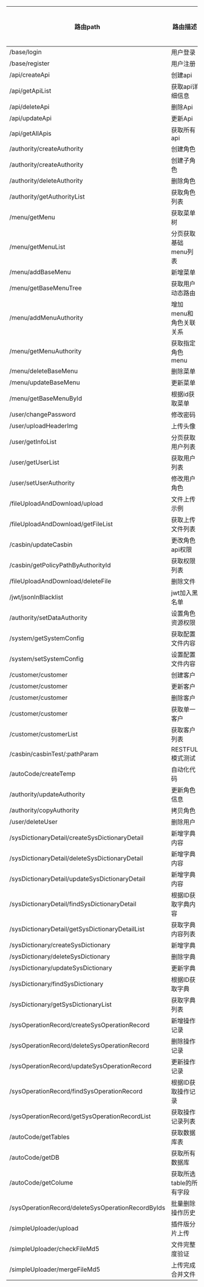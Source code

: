 | 路由path                                          | 路由描述                | 测试情况 |
| ------------------------------------------------- | ----------------------- | :------: |
| /base/login                                       | 用户登录                |    √     |
| /base/register                                    | 用户注册                |          |
| /api/createApi                                    | 创建api                 |          |
| /api/getApiList                                   | 获取api详细信息         |          |
| /api/deleteApi                                    | 删除Api                 |          |
| /api/updateApi                                    | 更新Api                 |          |
| /api/getAllApis                                   | 获取所有api             |          |
| /authority/createAuthority                        | 创建角色                |    √     |
| /authority/createAuthority                        | 创建子角色              |    √     |
| /authority/deleteAuthority                        | 删除角色                |    √     |
| /authority/getAuthorityList                       | 获取角色列表            |    √     |
| /menu/getMenu                                     | 获取菜单树              |          |
| /menu/getMenuList                                 | 分页获取基础menu列表    |          |
| /menu/addBaseMenu                                 | 新增菜单                |          |
| /menu/getBaseMenuTree                             | 获取用户动态路由        |          |
| /menu/addMenuAuthority                            | 增加menu和角色关联关系  |          |
| /menu/getMenuAuthority                            | 获取指定角色menu        |          |
| /menu/deleteBaseMenu                              | 删除菜单                |          |
| /menu/updateBaseMenu                              | 更新菜单                |          |
| /menu/getBaseMenuById                             | 根据id获取菜单          |          |
| /user/changePassword                              | 修改密码                |          |
| /user/uploadHeaderImg                             | 上传头像                |          |
| /user/getInfoList                                 | 分页获取用户列表        |          |
| /user/getUserList                                 | 获取用户列表            |          |
| /user/setUserAuthority                            | 修改用户角色            |          |
| /fileUploadAndDownload/upload                     | 文件上传示例            |          |
| /fileUploadAndDownload/getFileList                | 获取上传文件列表        |          |
| /casbin/updateCasbin                              | 更改角色api权限         |          |
| /casbin/getPolicyPathByAuthorityId                | 获取权限列表            |          |
| /fileUploadAndDownload/deleteFile                 | 删除文件                |          |
| /jwt/jsonInBlacklist                              | jwt加入黑名单           |          |
| /authority/setDataAuthority                       | 设置角色资源权限        |          |
| /system/getSystemConfig                           | 获取配置文件内容        |          |
| /system/setSystemConfig                           | 设置配置文件内容        |          |
| /customer/customer                                | 创建客户                |          |
| /customer/customer                                | 更新客户                |          |
| /customer/customer                                | 删除客户                |          |
| /customer/customer                                | 获取单一客户            |          |
| /customer/customerList                            | 获取客户列表            |          |
| /casbin/casbinTest/:pathParam                     | RESTFUL模式测试         |          |
| /autoCode/createTemp                              | 自动化代码              |          |
| /authority/updateAuthority                        | 更新角色信息            |          |
| /authority/copyAuthority                          | 拷贝角色                |          |
| /user/deleteUser                                  | 删除用户                |          |
| /sysDictionaryDetail/createSysDictionaryDetail    | 新增字典内容            |          |
| /sysDictionaryDetail/deleteSysDictionaryDetail    | 新增字典内容            |          |
| /sysDictionaryDetail/updateSysDictionaryDetail    | 新增字典内容            |          |
| /sysDictionaryDetail/findSysDictionaryDetail      | 根据ID获取字典内容      |          |
| /sysDictionaryDetail/getSysDictionaryDetailList   | 获取字典内容列表        |          |
| /sysDictionary/createSysDictionary                | 新增字典                |          |
| /sysDictionary/deleteSysDictionary                | 删除字典                |          |
| /sysDictionary/updateSysDictionary                | 更新字典                |          |
| /sysDictionary/findSysDictionary                  | 根据ID获取字典          |          |
| /sysDictionary/getSysDictionaryList               | 获取字典列表            |          |
| /sysOperationRecord/createSysOperationRecord      | 新增操作记录            |          |
| /sysOperationRecord/deleteSysOperationRecord      | 删除操作记录            |          |
| /sysOperationRecord/updateSysOperationRecord      | 更新操作记录            |          |
| /sysOperationRecord/findSysOperationRecord        | 根据ID获取操作记录      |          |
| /sysOperationRecord/getSysOperationRecordList     | 获取操作记录列表        |          |
| /autoCode/getTables                               | 获取数据库表            |    √     |
| /autoCode/getDB                                   | 获取所有数据库          |    √     |
| /autoCode/getColume                               | 获取所选table的所有字段 |    √     |
| /sysOperationRecord/deleteSysOperationRecordByIds | 批量删除操作历史        |          |
| /simpleUploader/upload                            | 插件版分片上传          |          |
| /simpleUploader/checkFileMd5                      | 文件完整度验证          |          |
| /simpleUploader/mergeFileMd5                      | 上传完成合并文件        |          |
